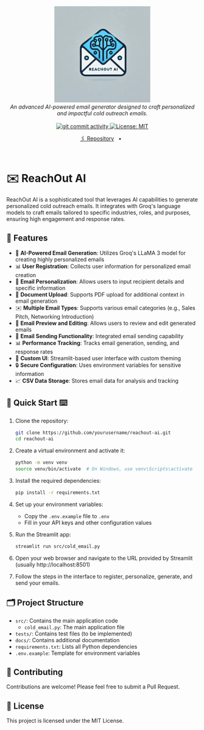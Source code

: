 <div align="center">
  <a href="https://github.com/shahshrey/reachout-ai">
    <img src="https://github.com/shahshrey/reachout-ai/blob/master/assets/logo.webp" style="max-width: 500px" width="50%" alt="Logo">
  </a>
</div>

<div align="center">
  <em>An advanced AI-powered email generator designed to craft personalized and impactful cold outreach emails.</em>
</div>

<br />

<div align="center">
  <a href="https://github.com/shahshrey/reachout-ai/commits">
    <img src="https://img.shields.io/github/commit-activity/m/shahshrey/reachout-ai" alt="git commit activity">
    <img src="https://img.shields.io/badge/License-MIT-yellow.svg?&color=3670A0" alt="License: MIT">
  </a>
</div>
<p align="center">
<a href="https://github.com/shahshrey/reachout-ai/tree/master">🖇️ Repository</a>
<span>&nbsp;&nbsp;•&nbsp;&nbsp;</span>
</p>

<br/>

# ✉️ ReachOut AI

ReachOut AI is a sophisticated tool that leverages AI capabilities to generate personalized cold outreach emails. It integrates with Groq's language models to craft emails tailored to specific industries, roles, and purposes, ensuring high engagement and response rates.

## 🌟 Features

- 🤖 **AI-Powered Email Generation**: Utilizes Groq's LLaMA 3 model for creating highly personalized emails
- 📊 **User Registration**: Collects user information for personalized email creation
- 🎯 **Email Personalization**: Allows users to input recipient details and specific information
- 📄 **Document Upload**: Supports PDF upload for additional context in email generation
- ✉️ **Multiple Email Types**: Supports various email categories (e.g., Sales Pitch, Networking Introduction)
- 📝 **Email Preview and Editing**: Allows users to review and edit generated emails
- 📨 **Email Sending Functionality**: Integrated email sending capability
- 📊 **Performance Tracking**: Tracks email generation, sending, and response rates
- 🎨 **Custom UI**: Streamlit-based user interface with custom theming
- 🔒 **Secure Configuration**: Uses environment variables for sensitive information
- 📈 **CSV Data Storage**: Stores email data for analysis and tracking

## 🚀 Quick Start ⌨️

1. Clone the repository:
   ```bash
   git clone https://github.com/yourusername/reachout-ai.git
   cd reachout-ai
   ```

2. Create a virtual environment and activate it:
   ```bash
   python -m venv venv
   source venv/bin/activate  # On Windows, use venv\Scripts\activate
   ```

3. Install the required dependencies:
   ```bash
   pip install -r requirements.txt
   ```

4. Set up your environment variables:
   - Copy the `.env.example` file to `.env`
   - Fill in your API keys and other configuration values

5. Run the Streamlit app:
   ```bash
   streamlit run src/cold_email.py
   ```

6. Open your web browser and navigate to the URL provided by Streamlit (usually http://localhost:8501)

7. Follow the steps in the interface to register, personalize, generate, and send your emails.

## 🗂️ Project Structure

- `src/`: Contains the main application code
  - `cold_email.py`: The main application file
- `tests/`: Contains test files (to be implemented)
- `docs/`: Contains additional documentation
- `requirements.txt`: Lists all Python dependencies
- `.env.example`: Template for environment variables

## 🤝 Contributing

Contributions are welcome! Please feel free to submit a Pull Request.

## 📄 License

This project is licensed under the MIT License.
